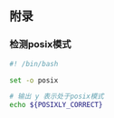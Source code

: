 



## 附录

### 检测posix模式

```bash
#! /bin/bash

set -o posix

# 输出 y 表示处于posix模式
echo ${POSIXLY_CORRECT}
```


